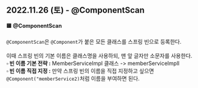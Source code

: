 ## 2022.11.26 (토) - @ComponentScan

**🟨 @ComponentScan**
<br>
<br>
`@ComponentScan`은 `@Component`가 붙은 모든 클래스를 스프링 빈으로 등록한다.
<br>
<br>
이때 스프링 빈의 기본 이름은 클래스명을 사용하되, 맨 앞 글자만 소문자를 사용한다.<br>
**▫️ 빈 이름 기본 전략 :** MemberServiceImpl 클래스 -> memberServiceImpll<br>
**▫️ 빈 이름 직접 지정 :** 만약 스프링 빈의 이름을 직접 지정하고 싶으면 `@Component("memberService2)`처럼
이름을 부여하면 된다.



   


         
